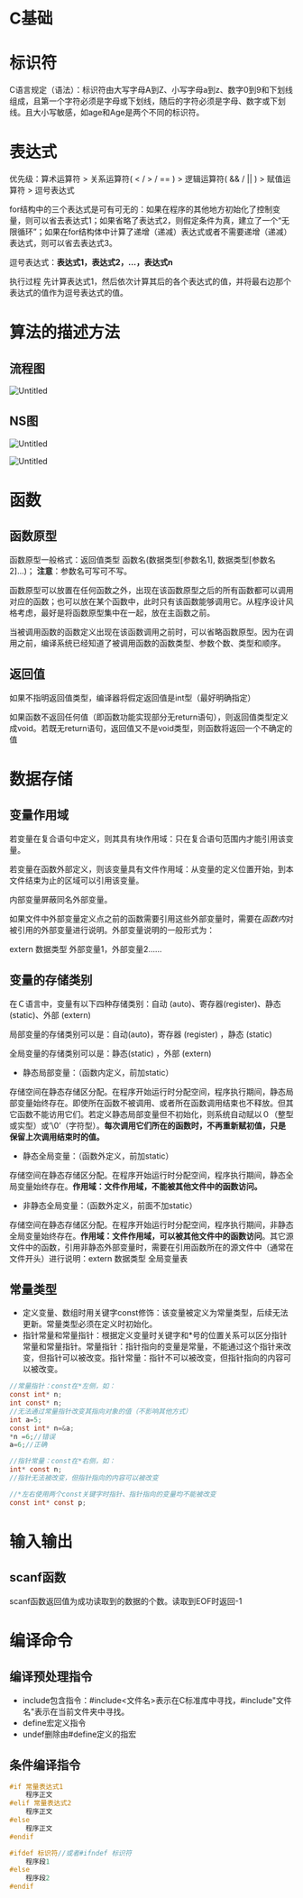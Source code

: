 # C基础

# 标识符

C语言规定（语法）：标识符由大写字母A到Z、小写字母a到z、数字0到9和下划线组成，且第一个字符必须是字母或下划线，随后的字符必须是字母、数字或下划线。且大小写敏感，如age和Age是两个不同的标识符。

# 表达式

优先级：算术运算符 > 关系运算符( < / > / == ) > 逻辑运算符( && / || ) > 赋值运算符 > 逗号表达式

for结构中的三个表达式是可有可无的：如果在程序的其他地方初始化了控制变量，则可以省去表达式1；如果省略了表达式2，则假定条件为真，建立了一个“无限循环”；如果在for结构体中计算了递增（递减）表达式或者不需要递增（递减）表达式，则可以省去表达式3。

逗号表达式：**表达式1，表达式2，…，表达式n**

执行过程 先计算表达式1，然后依次计算其后的各个表达式的值，并将最右边那个表达式的值作为逗号表达式的值。

# 算法的描述方法

## 流程图

![Untitled](media/C%E5%9F%BA%E7%A1%80/Untitled.png)

## NS图

![Untitled](media/C%E5%9F%BA%E7%A1%80/Untitled%201.png)

![Untitled](media/C%E5%9F%BA%E7%A1%80/Untitled%202.png)

# 函数

## 函数原型

函数原型一般格式：返回值类型 函数名(数据类型[参数名1], 数据类型[参数名2]…)；
**注意**：参数名可写可不写。

函数原型可以放置在任何函数之外，出现在该函数原型之后的所有函数都可以调用对应的函数；也可以放在某个函数中，此时只有该函数能够调用它。从程序设计风格考虑，最好是将函数原型集中在一起，放在主函数之前。

当被调用函数的函数定义出现在该函数调用之前时，可以省略函数原型。因为在调用之前，编译系统已经知道了被调用函数的函数类型、参数个数、类型和顺序。

## 返回值

如果不指明返回值类型，编译器将假定返回值是int型（最好明确指定）

如果函数不返回任何值（即函数功能实现部分无return语句），则返回值类型定义成void。若既无return语句，返回值又不是void类型，则函数将返回一个不确定的值

# 数据存储

## 变量作用域

若变量在复合语句中定义，则其具有块作用域：只在复合语句范围内才能引用该变量。

若变量在函数外部定义，则该变量具有文件作用域：从变量的定义位置开始，到本文件结束为止的区域可以引用该变量。

内部变量屏蔽同名外部变量。

如果文件中外部变量定义点之前的函数需要引用这些外部变量时，需要在*函数内*对被引用的外部变量进行说明。外部变量说明的一般形式为：

extern 数据类型 外部变量1，外部变量2……

## 变量的存储类别

在Ｃ语言中，变量有以下四种存储类别：自动 (auto)、寄存器(register)、静态 (static)、外部 (extern)

局部变量的存储类别可以是：自动(auto)，寄存器 (register) ，静态 (static)

全局变量的存储类别可以是：静态(static) ，外部 (extern)

- 静态局部变量：（函数内定义，前加static）

存储空间在静态存储区分配。在程序开始运行时分配空间，程序执行期间，静态局部变量始终存在。即使所在函数不被调用、或者所在函数调用结束也不释放。但其它函数不能访用它们。若定义静态局部变量但不初始化，则系统自动赋以０（整型或实型）或‘\0’（字符型）。**每次调用它们所在的函数时，不再重新赋初值，只是保留上次调用结束时的值。**

- 静态全局变量：（函数外定义，前加static）

存储空间在静态存储区分配。在程序开始运行时分配空间，程序执行期间，静态全局变量始终存在。**作用域：文件作用域，不能被其他文件中的函数访问。**

- 非静态全局变量：（函数外定义，前面不加static）

存储空间在静态存储区分配。在程序开始运行时分配空间，程序执行期间，非静态全局变量始终存在。**作用域：文件作用域，可以被其他文件中的函数访问**。其它源文件中的函数，引用非静态外部变量时，需要在引用函数所在的源文件中（通常在文件开头）进行说明：extern 数据类型 全局变量表

## 常量类型

- 定义变量、数组时用关键字const修饰：该变量被定义为常量类型，后续无法更新。常量类型必须在定义时初始化。
- 指针常量和常量指针：根据定义变量时关键字和*号的位置关系可以区分指针常量和常量指针。常量指针：指针指向的变量是常量，不能通过这个指针来改变，但指针可以被改变。指针常量：指针不可以被改变，但指针指向的内容可以被改变。

```c
//常量指针：const在*左侧，如：
const int* n;
int const* n;
//无法通过常量指针改变其指向对象的值（不影响其他方式）
int a=5;
const int* n=&a;
*n =6;//错误
a=6;//正确

//指针常量：const在*右侧，如：
int* const n;
//指针无法被改变，但指针指向的内容可以被改变

//*左右使用两个const关键字时指针、指针指向的变量均不能被改变
const int* const p;
```

# 输入输出

## scanf函数

scanf函数返回值为成功读取到的数据的个数。读取到EOF时返回-1

# 编译命令

## 编译预处理指令

- include包含指令：#include<文件名>表示在C标准库中寻找，#include"文件名"表示在当前文件夹中寻找。
- define宏定义指令
- undef删除由#define定义的指宏

## 条件编译指令

```c
#if 常量表达式1
	程序正文
#elif 常量表达式2
	程序正文
#else
	程序正文
#endif
```

```c
#ifdef 标识符//或者#ifndef 标识符
	程序段1
#else
	程序段2
#endif
```

